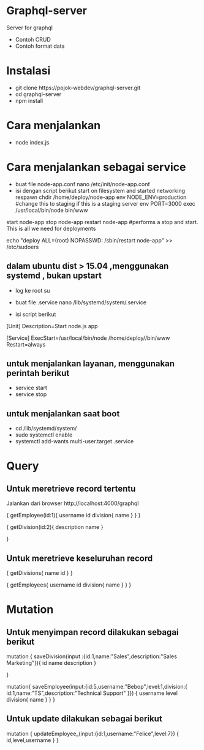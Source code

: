 # Graphql-server

Server for graphql

  - Contoh CRUD
  - Contoh format data

# Instalasi

  - git clone https://pojok-webdev/graphql-server.git
  - cd graphql-server
  - npm install

# Cara menjalankan
  - node index.js

# Cara menjalankan sebagai service
  - buat file node-app.conf
nano /etc/init/node-app.conf
  - isi dengan script berikut
start on filesystem and started networking
respawn
chdir /home/deploy/node-app
env NODE_ENV=production #change this to staging if this is a staging server
env PORT=3000
exec /usr/local/bin/node bin/www

start node-app
stop node-app
restart node-app #performs a stop and start. This is all we need for deployments

echo "deploy ALL=(root) NOPASSWD: /sbin/restart node-app" >> /etc/sudoers


## dalam ubuntu dist > 15.04 ,menggunakan systemd , bukan upstart 

  - log ke root
su

  - buat file .service
nano /lib/systemd/system/<service name>.service

  - isi script berikut

[Unit]
Description=Start <appname> node.js app

[Service]
ExecStart=/usr/local/bin/node /home/deploy/<app name>/bin/www
Restart=always

## untuk menjalankan layanan, menggunakan perintah berikut 

- service <service name> start
- service <service name> stop

## untuk menjalankan saat boot

- cd /lib/systemd/system/
- sudo systemctl enable <service name>
- systemctl add-wants multi-user.target <servicename>.service

# Query
## Untuk meretrieve record tertentu 
Jalankan dari browser http://localhost:4000/graphql

{
  getEmployee(id:1){
    username
    id
    division{
      name
    }
  }
}


{
  getDivision(id:2){
    description
    name
  }
  
}

## Untuk meretrieve keseluruhan record 
{
  getDivisions{
    name
    id
  }
}

{
  getEmployees{
    username
    id
    division{
      name
    }
  }
}

# Mutation
## Untuk menyimpan record dilakukan sebagai berikut
mutation {
  saveDivision(input :{id:1,name:"Sales",description:"Sales Marketing"}){
    id
    name
    description
  }
  
}

mutation{
  saveEmployee(input:{id:5,username:"Bebop",level:1,division:{
    id:1,name:"TS",description:"Technical Support"
  }})
  {
    username
    level
    division{
      name
    }
  }
}

## Untuk update dilakukan sebagai berikut
mutation {
  updateEmployee_(input:{id:1,username:"Felice",level:7})
  {
    id,level,username
  }
}